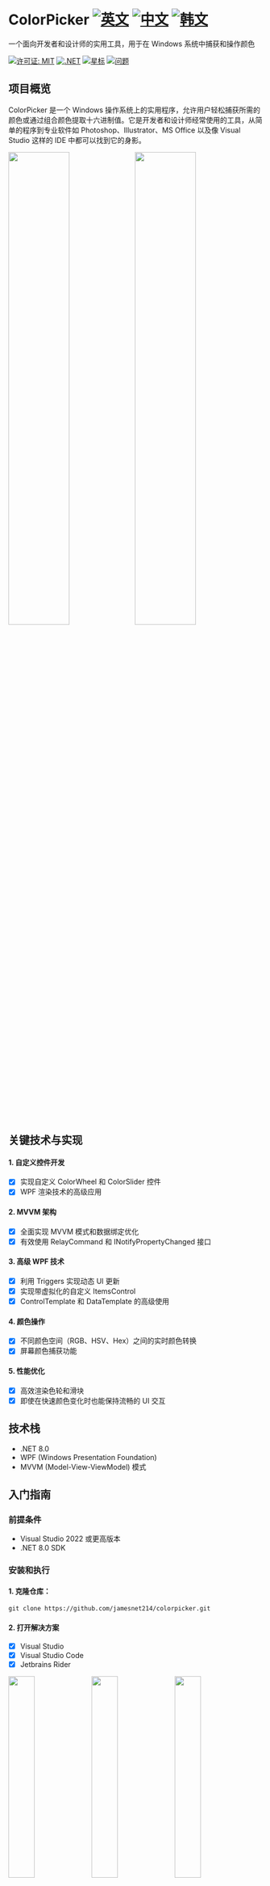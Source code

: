 # ColorPicker [![英文](https://img.shields.io/badge/Language-English-blue.svg)](README.md) [![中文](https://img.shields.io/badge/docs-中文-red.svg)](README.zh-CN.md) [![韩文](https://img.shields.io/badge/Language-한국어-green.svg)](README.ko.md)

一个面向开发者和设计师的实用工具，用于在 Windows 系统中捕获和操作颜色

[![许可证: MIT](https://img.shields.io/badge/License-MIT-yellow.svg)](https://opensource.org/licenses/MIT)
[![.NET](https://img.shields.io/badge/.NET-8.0-blue.svg)](https://dotnet.microsoft.com/download)
[![星标](https://img.shields.io/github/stars/jamesnet214/colorpicker.svg)](https://github.com/jamesnet214/colorpicker/stargazers)
[![问题](https://img.shields.io/github/issues/jamesnet214/colorpicker.svg)](https://github.com/jamesnet214/colorpicker/issues)

## 项目概览

ColorPicker 是一个 Windows 操作系统上的实用程序，允许用户轻松捕获所需的颜色或通过组合颜色提取十六进制值。它是开发者和设计师经常使用的工具，从简单的程序到专业软件如 Photoshop、Illustrator、MS Office 以及像 Visual Studio 这样的 IDE 中都可以找到它的身影。

<img src="https://github.com/user-attachments/assets/37891327-e967-445e-b2ec-2bc9885b254e" width="49%"/>
<img src="https://github.com/user-attachments/assets/f8e136c0-7cfd-4990-bc4b-e3872138f908" width="49%"/>

## 关键技术与实现

#### 1. 自定义控件开发
- [x] 实现自定义 ColorWheel 和 ColorSlider 控件
- [x] WPF 渲染技术的高级应用

#### 2. MVVM 架构
- [x] 全面实现 MVVM 模式和数据绑定优化
- [x] 有效使用 RelayCommand 和 INotifyPropertyChanged 接口

#### 3. 高级 WPF 技术
- [x] 利用 Triggers 实现动态 UI 更新
- [x] 实现带虚拟化的自定义 ItemsControl
- [x] ControlTemplate 和 DataTemplate 的高级使用

#### 4. 颜色操作
- [x] 不同颜色空间（RGB、HSV、Hex）之间的实时颜色转换
- [x] 屏幕颜色捕获功能

#### 5. 性能优化
- [x] 高效渲染色轮和滑块
- [x] 即使在快速颜色变化时也能保持流畅的 UI 交互

## 技术栈
- .NET 8.0
- WPF (Windows Presentation Foundation)
- MVVM (Model-View-ViewModel) 模式

## 入门指南

### 前提条件
- Visual Studio 2022 或更高版本
- .NET 8.0 SDK

### 安装和执行

#### 1. 克隆仓库：
```
git clone https://github.com/jamesnet214/colorpicker.git
```

#### 2. 打开解决方案
- [x] Visual Studio
- [x] Visual Studio Code
- [x] Jetbrains Rider

<img src="https://github.com/user-attachments/assets/af70f422-7057-4e77-a54d-042ee8358d2a" width="32%"/>
<img src="https://github.com/user-attachments/assets/e4feaa10-a107-4b58-8d13-1d8be620ec62" width="32%"/>
<img src="https://github.com/user-attachments/assets/5ff487f6-55e4-43e1-9abf-f8d419ee6943" width="32%"/>

#### 3. 构建和运行
- [x] 推荐 Windows 11

## 使用方法
1. 启动 ColorPicker 应用程序
2. 使用色轮或滑块选择颜色
3. 使用吸管工具从屏幕上捕获颜色
4. 查看并复制所选颜色的十六进制、RGB 或 HSV 值

## 贡献
如果您想为改进项目做出贡献，请发送 Pull Request。我们欢迎任何形式的贡献！

## 许可证
本项目采用 MIT 许可证分发。有关更多详细信息，请参阅 [LICENSE](https://github.com/jamesnet214/colorpicker/blob/main/LICENSE) 文件。

## 联系方式
- 网站：https://jamesnet.dev
- 电子邮件：james@jamesnet.dev, vickyqu115@hotmail.com

使用 ColorPicker 探索颜色操作技术，并将其应用到您的项目中！

